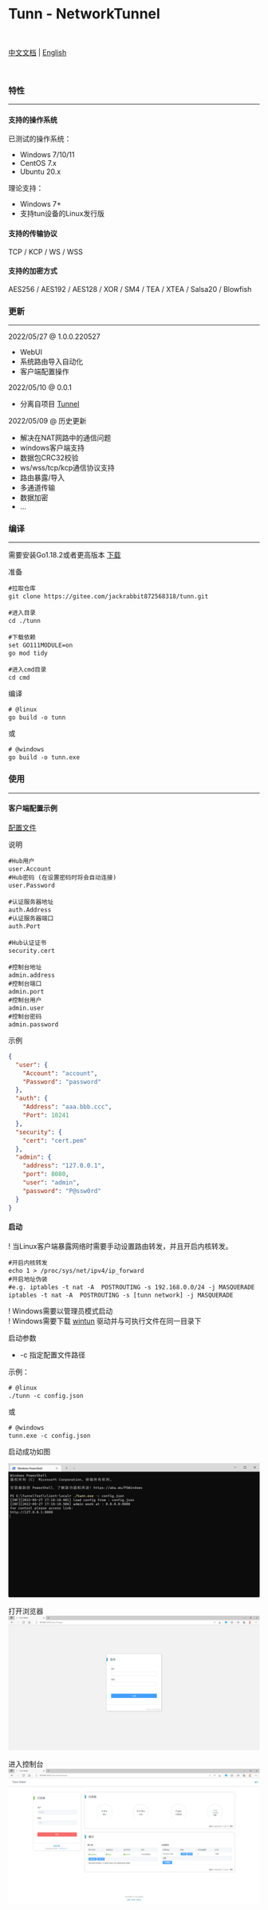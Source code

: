 # Tunn - NetworkTunnel

<br>

[中文文档](tunn_cn.md) | [English](tunn_en.md)


<br>

### 特性

--------

#### 支持的操作系统

已测试的操作系统：

- Windows 7/10/11
- CentOS 7.x
- Ubuntu 20.x

理论支持：

- Windows 7+
- 支持tun设备的Linux发行版

#### 支持的传输协议

TCP / KCP / WS / WSS

#### 支持的加密方式

AES256 / AES192 / AES128 / XOR / SM4 / TEA / XTEA / Salsa20 / Blowfish

### 更新

------

2022/05/27 @ 1.0.0.220527

- WebUI
- 系统路由导入自动化
- 客户端配置操作

2022/05/10 @ 0.0.1

- 分离自项目 [Tunnel](https://gitee.com/jackrabbit872568318/tunnel)

2022/05/09 @ 历史更新

- 解决在NAT网路中的通信问题
- windows客户端支持
- 数据包CRC32校验
- ws/wss/tcp/kcp通信协议支持
- 路由暴露/导入
- 多通道传输
- 数据加密
- ...

### 编译

------

需要安装Go1.18.2或者更高版本 [下载](https://golang.google.cn/dl/)

准备

```shell
#拉取仓库
git clone https://gitee.com/jackrabbit872568318/tunn.git

#进入目录
cd ./tunn

#下载依赖
set GO111MODULE=on
go mod tidy

#进入cmd目录
cd cmd
```

编译

```shell
# @linux
go build -o tunn
```

或

```shell
# @windows
go build -o tunn.exe
```

### 使用

------

#### 客户端配置示例

[配置文件](../config/tunn_config_full.json)

说明

```shell
#Hub用户
user.Account
#Hub密码 (在设置密码时将会自动连接)
user.Password

#认证服务器地址
auth.Address
#认证服务器端口
auth.Port

#Hub认证证书
security.cert

#控制台地址
admin.address
#控制台端口
admin.port
#控制台用户
admin.user
#控制台密码
admin.password
```

示例

```json
{
  "user": {
    "Account": "account",
    "Password": "password"
  },
  "auth": {
    "Address": "aaa.bbb.ccc",
    "Port": 10241
  },
  "security": {
    "cert": "cert.pem"
  },
  "admin": {
    "address": "127.0.0.1",
    "port": 8080,
    "user": "admin",
    "password": "P@ssw0rd"
  }
}
```

#### 启动

! 当Linux客户端暴露网络时需要手动设置路由转发，并且开启内核转发。
```shell
#开启内核转发
echo 1 > /proc/sys/net/ipv4/ip_forward
#开启地址伪装
#e.g. iptables -t nat -A  POSTROUTING -s 192.168.0.0/24 -j MASQUERADE
iptables -t nat -A  POSTROUTING -s [tunn network] -j MASQUERADE
```

! Windows需要以管理员模式启动 <br>
! Windows需要下载 [wintun](https://www.wintun.net/) 驱动并与可执行文件在同一目录下 

启动参数

- -c 指定配置文件路径

示例：

```shell
# @linux
./tunn -c config.json
```

或

```shell
# @windows
tunn.exe -c config.json
```

启动成功如图

![img](./img/powershell_startup.png)

打开浏览器
![img](./img/admin_login.png)

进入控制台
![img](./img/admin_main.png)